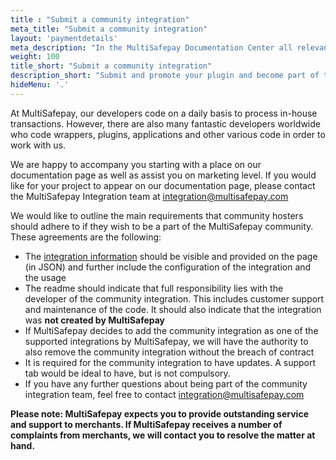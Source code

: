 ```yaml
---
title : "Submit a community integration"
meta_title: "Submit a community integration"
layout: 'paymentdetails'
meta_description: "In the MultiSafepay Documentation Center all relevant information regarding our Plugins and API. As well as Support pages for Payment Method, Tools and General Questions. You can also find the contact details of our Support Team and Integration Team."
weight: 100
title_short: "Submit a community integration"
description_short: "Submit and promote your plugin and become part of the MultiSafepay community."
hideMenu: '.'
---
```


At MultiSafepay, our developers code on a daily basis to process in-house transactions. However, there are also many fantastic developers worldwide who code wrappers, plugins, applications and other various code in order to work with us.

We are happy to accompany you starting with a place on our documentation page as well as assist you on marketing level. If you would like for your project to appear on our documentation page, please contact the MultiSafepay Integration team at <integration@multisafepay.com>

We would like to outline the main requirements that community hosters should adhere to if they wish to be a part of the MultiSafepay community.
 These agreements are the following:

* The [integration information](https://docs.multisafepay.com/api/#plugin-information) should be visible and provided on the page (in JSON) and further include the configuration of the integration and the usage
* The readme should indicate that full responsibility lies with the developer of the community integration. This includes customer support and maintenance of the code. It should also indicate that the integration was __not created by MultiSafepay__
* If MultiSafepay decides to add the community integration as one of the supported integrations by MultiSafepay, we will have the authority to also remove the community integration without the breach of contract
* It is required for the community integration to have updates. A support tab would be ideal to have, but is not compulsory.
* If you have any further questions about being part of the community integration team, feel free to contact <integration@multisafepay.com>

__Please note: MultiSafepay expects you to provide outstanding service and support to merchants. If MultiSafepay receives a number of complaints from merchants, we will contact you to resolve the matter at hand.__
